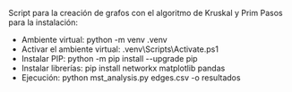 Script para la creación de grafos con el algoritmo de Kruskal y Prim
Pasos para la instalación:
- Ambiente virtual: python -m venv .venv
- Activar el ambiente virtual: .venv\Scripts\Activate.ps1
- Instalar PIP: python -m pip install --upgrade pip 
- Instalar librerías: pip install networkx matplotlib pandas
- Ejecución: python mst_analysis.py edges.csv -o resultados
